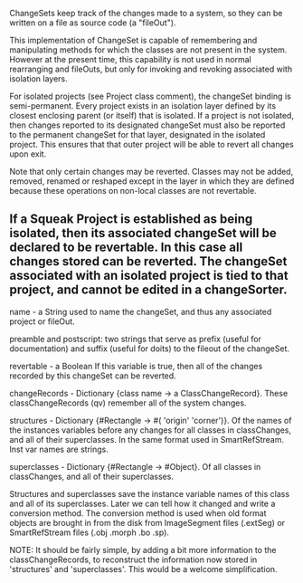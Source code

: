 ChangeSets keep track of the changes made to a system, so they can be written on a file as source code (a "fileOut"). This implementation of ChangeSet is capable of remembering and manipulating methods for which the classes are not present in the system.  However at the present time, this capability is not used in normal rearranging and fileOuts, but only for invoking and revoking associated with isolation layers.For isolated projects (see Project class comment), the changeSet binding is semi-permanent.  Every project exists in an isolation layer defined by its closest enclosing parent (or itself) that is isolated.  If a project is not isolated, then changes reported to its designated changeSet must also be reported to the permanent changeSet for that layer, designated in the isolated project.  This ensures that that outer project will be able to revert all changes upon exit.Note that only certain changes may be reverted.  Classes may not be added, removed, renamed or reshaped except in the layer in which they are defined because these operations on non-local classes are not revertable.If a Squeak Project is established as being isolated, then its associated changeSet will be declared to be revertable.  In this case all changes stored can be reverted.  The changeSet associated with an isolated project is tied to that project, and cannot be edited in a changeSorter.------name - a String used to name the changeSet, and thus any associated project or fileOut.preamble and postscript:  two strings that serve as prefix (useful for documentation) and suffix (useful for doits) to the fileout of the changeSet.revertable - a BooleanIf this variable is true, then all of the changes recorded by this changeSet can be reverted.changeRecords -  Dictionary {class name -> a ClassChangeRecord}.These classChangeRecords (qv) remember all of the system changes.structures -    Dictionary {#Rectangle -> #(<classVersionInteger> 'origin' 'corner')}.Of  the names of the instances variables before any changes for all classes in classChanges, and all of their superclasses.  In the same format used in SmartRefStream.  Inst var names are strings.  superclasses -    Dictionary {#Rectangle -> #Object}.Of all classes in classChanges, and all of their superclasses.Structures and superclasses save the instance variable names of this class and all of its superclasses.  Later we can tell how it changed and write a conversion method.  The conversion method is used when old format objects are brought in from the disk from ImageSegment files (.extSeg) or SmartRefStream files (.obj .morph .bo .sp).NOTE:  It should be fairly simple, by adding a bit more information to the classChangeRecords, to reconstruct the information now stored in 'structures' and 'superclasses'.  This would be a welcome simplification.